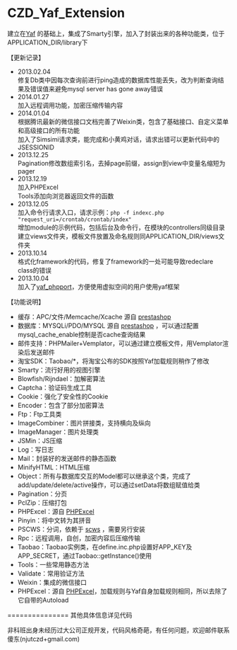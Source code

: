 CZD_Yaf_Extension
===============

建立在[Yaf](https://github.com/laruence/php-yaf) 的基础上，集成了Smarty引擎，加入了封装出来的各种功能类，位于APPLICATION_DIR/library下

【更新记录】
- 2013.02.04  
	修复Db类中因每次查询前进行ping造成的数据库性能丢失，改为判断查询结果及错误值来避免mysql server has gone away错误  
- 2014.01.27  
	加入远程调用功能，加密压缩传输内容  
- 2014.01.04  
	根据腾讯最新的微信接口文档完善了Weixin类，包含了基础接口、自定义菜单和高级接口的所有功能  
	加入了Simsimi请求类，能完成和小黄鸡对话，请求出错可以更新代码中的JSESSIONID  
- 2013.12.25  
	Pagination修改数组索引名，去掉page前缀，assign到view中变量名缩短为pager  
- 2013.12.19  
	加入PHPExcel  
	Tools添加向浏览器返回文件的函数  
- 2013.12.05  
	加入命令行请求入口，请求示例：`php -f indexc.php "request_uri=/crontab/crontab/index"`  
	增加module的示例代码，包括后台及命令行，在模块的controllers同级目录建立views文件夹，模板文件放置及命名规则同APPLICATION_DIR/views文件夹  
- 2013.10.14  
	格式化framework的代码，修复了framework的一处可能导致redeclare class的错误  
- 2013.10.04  
	加入了[yaf_phpport](https://github.com/mzsolti/yaf-phpport)，方便使用虚拟空间的用户使用yaf框架  

【功能说明】
- 缓存：APC/文件/Memcache/Xcache 源自 [prestashop](https://github.com/PrestaShop/PrestaShop)
- 数据库：MYSQLi/PDO/MYSQL 源自 [prestashop](https://github.com/PrestaShop/PrestaShop) ，可以通过配置mysql_cache_enable控制是否cache查询结果
- 邮件支持：PHPMailer+Vemplator，可以通过建立模板文件，用Vemplator渲染后发送邮件
- 淘宝SDK：Taobao/*，将淘宝公布的SDK按照Yaf加载规则稍作了修改
- Smarty：流行好用的视图引擎
- Blowfish/Rijndael：加解密算法
- Captcha：验证码生成工具
- Cookie：强化了安全性的Cookie
- Encoder：包含了部分加密算法
- Ftp：Ftp工具类
- ImageCombiner：图片拼接类，支持横向及纵向
- ImageManager：图片处理类
- JSMin：JS压缩
- Log：写日志
- Mail：封装好的发送邮件的静态函数
- MinifyHTML：HTML压缩
- Object：所有与数据库交互的Model都可以继承这个类，完成了add/update/delete/active操作，可以通过setData将数组赋值给类
- Pagination：分页
- PclZip：压缩打包
- PHPExcel：源自 [PHPExcel](http://phpexcel.codeplex.com/)
- Pinyin：将中文转为其拼音
- PSCWS：分词，依赖于 [scws](http://www.xunsearch.com/scws/) ，需要另行安装
- Rpc：远程调用，自创，加密内容后压缩传输
- Taobao：Taobao实例类，在define.inc.php设置好APP_KEY及APP_SECRET，通过Taobao::getInstance()使用
- Tools：一些常用静态方法
- Validate：常用验证方法
- Weixin：集成的微信接口
- PHPExcel：源自 [PHPExcel](http://phpexcel.codeplex.com/)，加载规则与Yaf自身加载规则相同，所以去除了它自带的Autoload

===============
其他具体信息详见代码

非科班出身未经历过大公司正规开发，代码风格奇葩，有任何问题，欢迎邮件联系傻东(njutczd+gmail.com)
